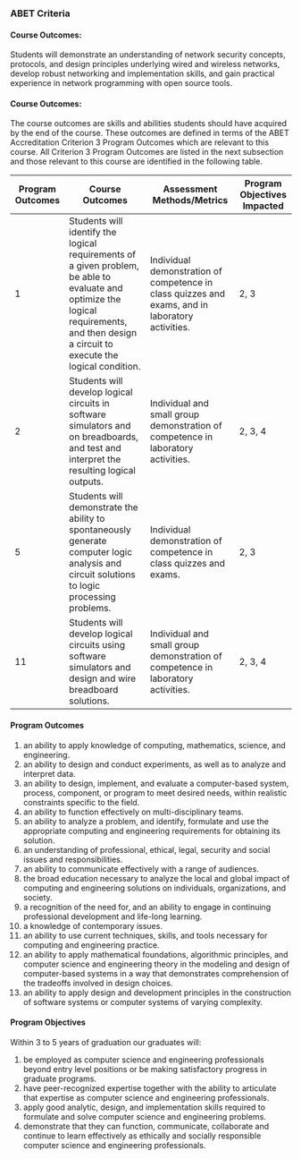 ### ABET Criteria
 
#### Course Outcomes:
  Students will demonstrate an understanding of network security concepts, protocols, and design principles underlying wired and wireless networks, develop robust networking and implementation skills, and gain practical experience in network programming with open source tools.
 
####  Course Outcomes:
  The course outcomes are skills and abilities students should have acquired by the end of the course. These outcomes are defined in terms of the ABET Accreditation Criterion 3 Program Outcomes which are relevant to this course. All Criterion 3 Program Outcomes are listed in the next subsection and those relevant to this course are identified in the following table.


| Program Outcomes | Course Outcomes                                                                                                                                                                            | Assessment Methods/Metrics                                                                       | Program Objectives Impacted |
|------------------|--------------------------------------------------------------------------------------------------------------------------------------------------------------------------------------------|--------------------------------------------------------------------------------------------------|-----------------------------|
| 1                | Students will identify the logical requirements of a given problem, be able to evaluate and optimize the logical requirements, and then design a circuit to execute the logical condition. | Individual demonstration of competence in class quizzes and exams, and in laboratory activities. | 2, 3                        |
| 2                | Students will develop logical circuits in software simulators and on breadboards, and test and interpret the resulting logical outputs.                                                    | Individual and small group demonstration of competence in laboratory activities.                 | 2, 3, 4                     |
| 5                | Students will demonstrate the ability to spontaneously generate computer logic analysis and circuit solutions to logic processing problems.                                                | Individual demonstration of competence in class quizzes and exams.                               | 2, 3                        |
| 11               | Students will develop logical circuits using software simulators and design and wire breadboard solutions.                                                                                 | Individual and small group demonstration of competence in laboratory activities.                 | 2, 3, 4                     |


####  Program Outcomes

  1.  an ability to apply knowledge of computing, mathematics, science, and engineering.
  2.  an ability to design and conduct experiments, as well as to analyze and interpret data.
  3.  an ability to design, implement, and evaluate a computer-based system, process, component, or program to meet desired needs, within realistic constraints specific to the field.
  4.  an ability to function effectively on multi-disciplinary teams.
  5.  an ability to analyze a problem, and identify, formulate and use the appropriate computing and engineering requirements for obtaining its solution.
  6.  an understanding of professional, ethical, legal, security and social issues and responsibilities.
  7.  an ability to communicate effectively with a range of audiences.
  8.  the broad education necessary to analyze the local and global impact of computing and engineering solutions on individuals, organizations, and society.
  9.  a recognition of the need for, and an ability to engage in continuing professional development and life-long learning.
  10.  a knowledge of contemporary issues.
  11.  an ability to use current techniques, skills, and tools necessary for computing and engineering practice.
  12.  an ability to apply mathematical foundations, algorithmic principles, and computer science and engineering theory in the modeling and design of computer-based systems in a way that demonstrates comprehension of the tradeoffs involved in design choices.
  13.  an ability to apply design and development principles in the construction of software systems or computer systems of varying complexity.
 
####  Program Objectives

  Within 3 to 5 years of graduation our graduates will:
  
  1.  be employed as computer science and engineering professionals beyond entry level positions or be making satisfactory progress in graduate programs.
  1.  have peer-recognized expertise together with the ability to articulate that expertise as computer science and engineering professionals.
  1.  apply good analytic, design, and implementation skills required to formulate and solve computer science and engineering problems.
  1.  demonstrate that they can function, communicate, collaborate and continue to learn effectively as ethically and socially responsible computer science and engineering professionals.
 
